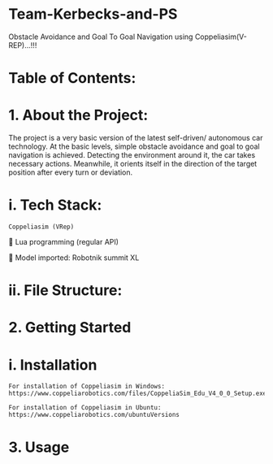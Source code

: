 # Team-Kerbecks-and-PS
Obstacle Avoidance and Goal To Goal Navigation using Coppeliasim(V-REP)...!!!

# Table of Contents:
# 1. About the Project:
   The project is a very basic version of the latest self-driven/ autonomous car technology. At the basic levels, simple obstacle avoidance and goal to goal navigation is   achieved. Detecting the environment around it, the car takes necessary actions. Meanwhile, it orients itself in the direction of the target position after every turn or deviation.
  
  # i. Tech Stack:
   	Coppeliasim (VRep)

	Lua programming (regular API)

	Model imported: Robotnik summit XL

 # ii. File Structure:
 
# 2. Getting Started
  # i.  Installation
    For installation of Coppeliasim in Windows:  
    https://www.coppeliarobotics.com/files/CoppeliaSim_Edu_V4_0_0_Setup.exe
    
    For installation of Coppeliasim in Ubuntu:
    https://www.coppeliarobotics.com/ubuntuVersions

# 3.  Usage
